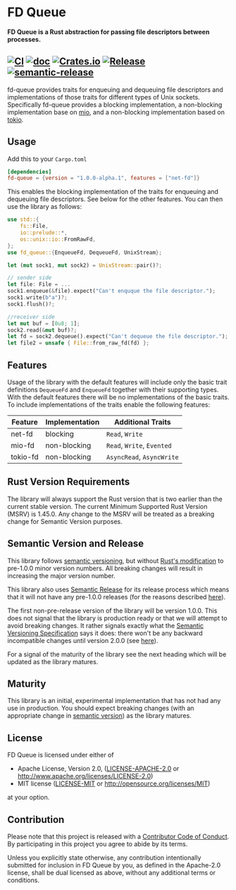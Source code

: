 # FD Queue

**FD Queue is a Rust abstraction for passing file descriptors between processes.**

[![CI](https://github.com/kettleby/fd-queue/workflows/CI/badge.svg)](https://github.com/kettleby/fd-queue/actions?query=workflow%3ACI)
[![doc](https://docs.rs/fd-queue/badge.svg)](https://docs.rs/fd-queue)
[![Crates.io](https://img.shields.io/crates/v/fd-queue)](https://crates.io/crates/fd-queue)
[![Release](https://img.shields.io/github/v/release/kettleby/fd-queue?include_prereleases&sort=semver)](https://github.com/kettleby/fd-queue/releases)
[![semantic-release](https://img.shields.io/badge/%20%20%F0%9F%93%A6%F0%9F%9A%80-semantic--release-e10079.svg)](https://github.com/semantic-release/semantic-release)
---

fd-queue provides traits for enqueuing and dequeuing file descriptors and
implementations of those traits for different types of Unix sockets.
Specifically fd-queue provides a blocking implementation, a non-blocking
implementation base on [mio], and a non-blocking implementation based on
[tokio].

[mio]: https://crates.io/crates/mio
[tokio]: https://crates.io/crates/tokio

## Usage

Add this to your `Cargo.toml`

```toml
[dependencies]
fd-queue = {version = "1.0.0-alpha.1", features = ["net-fd"]}
```

This enables the blocking implementation of the traits for enqueuing and
dequeuing file descriptors. See below for the other features. You can then
use the library as follows:

```rust
use std::{
    fs::File,
    io::prelude::*,
    os::unix::io::FromRawFd,
};
use fd_queue::{EnqueueFd, DequeueFd, UnixStream};

let (mut sock1, mut sock2) = UnixStream::pair()?;

// sender side
let file: File = ...
sock1.enqueue(&file).expect("Can't enquque the file descriptor.");
sock1.write(b"a")?;
sock1.flush()?;

//receiver side
let mut buf = [0u8; 1];
sock2.read(&mut buf)?;
let fd = sock2.dequeue().expect("Can't dequeue the file descriptor.");
let file2 = unsafe { File::from_raw_fd(fd) };
```

## Features
Usage of the library with the default features will include only the basic
trait definitions `DequeueFd` and `EnqueueFd` together with their supporting
types. With the default features there will be no implementations of the basic
traits. To include implementations of the traits enable the following features:

| Feature  | Implementation | Additional Traits          |
|----------|----------------|----------------------------|
| net-fd   | blocking       | `Read`, `Write`            |
| mio-fd   | non-blocking   | `Read`, `Write`, `Evented` |
| tokio-fd | non-blocking   | `AsyncRead`, `AsyncWrite`  |

## Rust Version Requirements
The library will always support the Rust version that is two earlier
than the current stable version. The current Minimum Supported Rust
Version (MSRV) is 1.45.0. Any change to the MSRV will be treated as a
breaking change for Semantic Version purposes.

## Semantic Version and Release
This library follows [semantic versioning][semver], but without [Rust's
modification][rust-semver] to pre-1.0.0 minor version numbers. All
breaking changes will result in increasing the major version number.

This library also uses [Semantic Release][semrel] for its release process
which means that it will not have any pre-1.0.0 releases (for the reasons
described [here][no-pre-1.0.0]).

The first non-pre-release version of the library will be version 1.0.0. This
does not signal that the library is production ready or that we will attempt
to avoid breaking changes. It rather signals exactly what the [Semantic Versioning
Specification][semver] says it does: there won't be any backward incompatible
changes until version 2.0.0 (see [here][semver-8]).

For a signal of the maturity of the library see the next heading which will be
updated as the library matures.

[no-pre-1.0.0]: https://semantic-release.gitbook.io/semantic-release/support/faq#can-i-set-the-initial-release-version-of-my-package-to-0-0-1
[rust-semver]: https://doc.rust-lang.org/cargo/reference/manifest.html#the-version-field
[semrel]: https://semantic-release.gitbook.io/semantic-release/
[semver]: https://semver.org/
[semver-8]: https://semver.org/#spec-item-8

## Maturity
This library is an initial, experimental implementation that has not had any
use in production. You should expect breaking changes (with an appropriate change
in [semantic version][semver]) as the library matures.

## License

FD Queue is licensed under either of

 * Apache License, Version 2.0, ([LICENSE-APACHE-2.0](LICENSE-APACHE-2.0) or
   http://www.apache.org/licenses/LICENSE-2.0)
 * MIT license ([LICENSE-MIT](LICENSE-MIT) or
   http://opensource.org/licenses/MIT)

at your option.

## Contribution

Please note that this project is released with a [Contributor Code of
Conduct][code-of-conduct].  By participating in this project you agree to abide
by its terms.

Unless you explicitly state otherwise, any contribution intentionally submitted
for inclusion in FD Queue by you, as defined in the Apache-2.0 license, shall be
dual licensed as above, without any additional terms or conditions.

[code-of-conduct]: CODE_OF_CONDUCT.md
